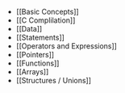 - [[Basic Concepts]]
- [[C Complilation]]
- [[Data]]
- [[Statements]]
- [[Operators and Expressions]]
- [[Pointers]]
- [[Functions]]
- [[Arrays]]
- [[Structures / Unions]]